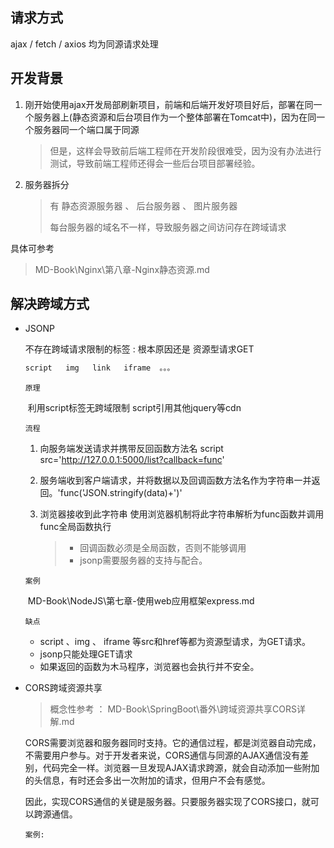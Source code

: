 ## 请求方式

ajax / fetch / axios  均为同源请求处理



## 开发背景

1.  刚开始使用ajax开发局部刷新项目，前端和后端开发好项目好后，部署在同一个服务器上(静态资源和后台项目作为一个整体部署在Tomcat中)，因为在同一个服务器同一个端口属于同源

    >   但是，这样会导致前后端工程师在开发阶段很难受，因为没有办法进行测试，导致前端工程师还得会一些后台项目部署经验。

2.  服务器拆分

    >   有  静态资源服务器   、  后台服务器     、   图片服务器
    >
    >   每台服务器的域名不一样，导致服务器之间访问存在跨域请求



具体可参考   

> MD-Book\Nginx\第八章-Nginx静态资源.md



## 解决跨域方式

*   JSONP

    不存在跨域请求限制的标签  :  根本原因还是  资源型请求GET

    ```bash
    script   img   link   iframe  。。。
    ```

    `原理`

    ​	利用script标签无跨域限制   script引用其他jquery等cdn

    `流程`

    1.  向服务端发送请求并携带反回函数方法名 script src='http://127.0.0.1:5000/list?callback=func' 

    2.  服务端收到客户端请求，并将数据以及回调函数方法名作为字符串一并返回。'func('JSON.stringify(data)+')'

    3.  浏览器接收到此字符串 使用浏览器机制将此字符串解析为func函数并调用func全局函数执行

        >   *   回调函数必须是全局函数，否则不能够调用
        >   *   jsonp需要服务器的支持与配合。

    `案例`

    ​	MD-Book\NodeJS\第七章-使用web应用框架express.md

    `缺点`

    *   script 、img 、 iframe 等src和href等都为资源型请求，为GET请求。
    *   jsonp只能处理GET请求
    *   如果返回的函数为木马程序，浏览器也会执行并不安全。

    

*   CORS跨域资源共享

    >   概念性参考 ： MD-Book\SpringBoot\番外\跨域资源共享CORS详解.md

    CORS需要浏览器和服务器同时支持。它的通信过程，都是浏览器自动完成，不需要用户参与。对于开发者来说，CORS通信与同源的AJAX通信没有差别，代码完全一样。浏览器一旦发现AJAX请求跨源，就会自动添加一些附加的头信息，有时还会多出一次附加的请求，但用户不会有感觉。

    因此，实现CORS通信的关键是服务器。只要服务器实现了CORS接口，就可以跨源通信。

    `案例:`

    